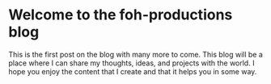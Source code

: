# Welcome to the foh-productions blog

This is the first post on the blog with many more to come. This blog will be a place where I can share my thoughts, ideas, and projects with the world. I hope you enjoy the content that I create and that it helps you in some way.
